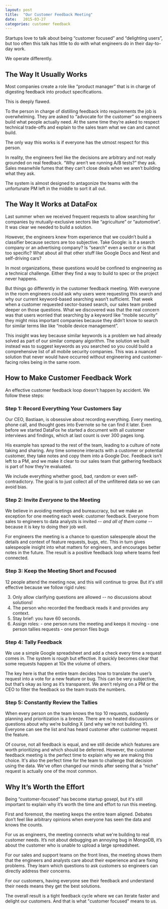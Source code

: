 ```yaml
---
layout: post
title:  "Our Customer Feedback Meeting"
date:   2015-03-27
categories: customer feedback
---
```


Startups love to talk about being “customer focused” and “delighting users”, but too often this talk has little to do with what engineers do in their day-to-day work.

We operate differently.

## The Way It Usually Works

Most companies create a role like “product manager” that is in charge of digesting feedback into product specifications.

This is deeply flawed.

To the person in charge of distilling feedback into requirements the job is overwhelming.  They are asked to “advocate for the customer” so engineers build what people actually need.  At the same time they’re asked to respect technical trade-offs and explain to the sales team what we can and cannot build.

The only way this works is if everyone has the utmost respect for this person.

In reality, the engineers feel like the decisions are arbitrary and not really grounded on real feedback.  “Why aren’t we running A/B tests?” they ask.  Sales meanwhile fumes that they can’t close deals when we aren’t building what they ask.

The system is almost designed to antagonize the teams with the unfortunate PM left in the middle to sort it all out.

## The Way It Works at DataFox
Last summer when we received frequent requests to allow searching for companies by mutually-exclusive sectors like “agriculture” or “automotive”.  It was clear we needed to build a solution.

However, the engineers knew from experience that we couldn’t build a classifier because sectors are too subjective.  Take Google: is it a search company or an advertising company?  Is “search” even a sector or is that too specific?  What about all that other stuff like Google Docs and Nest and self-driving cars?

In most organizations, these questions would be confined to engineering as a technical challenge.  Either they find a way to build to spec or the project never happens.

But things go differently in the customer feedback meeting.  With everyone in the room engineers could ask why users were requesting this search and why our current keyword-based searching wasn’t sufficient.  That week when a customer requested sector-based search, our sales team probed deeper on those questions.  What we discovered was that the real concern was that users worried that searching by a keyword like “mobile security” they might miss important companies because they didn’t know to search for similar terms like like “mobile device management”.

This insight was key because similar keywords is a problem we had already solved as part of our similar company algorithm.  The solution we built instead was to suggest keywords as you searched so you could build a comprehensive list of all mobile security companies.  This was a nuanced solution that never would have occurred without engineering and customer-facing roles being in the same room.

## How to Make Customer Feedback Work
An effective customer feedback loop doesn't happen by accident.  We follow these steps:

### Step 1: Record Everything Your Customers Say
Our CEO, Bastiaan, is obsessive about recording everything.  Every meeting, phone call, and thought goes into Evernote so he can find it later.  Even before we started DataFox he started a document with all customer interviews and findings, which at last count is over 300 pages long.

His example has spread to the rest of the team, leading to a culture of note taking and sharing.  Any time someone interacts with a customer or potential customer, they take notes and copy them into a Google Doc.  Feedback isn’t left to a PM, and we make it clear to our sales team that gathering feedback is part of how they’re evaluated.

We include everything whether good, bad, random or even self-contradictory.  The goal is to just collect all of the unfiltered data so we can avoid bias.


### Step 2: Invite _Everyone_ to the Meeting
We believe in avoiding meetings and bureaucracy, but we make an exception for one meeting each week: customer feedback.  Everyone from sales to engineers to data analysts is invited -- _and all of them come_ --
because it is key to doing their job well.

For engineers the meeting is a chance to question salespeople about the details and context of feature requests, bugs, etc.  This in turn gives salespeople insight into what matters for engineers, and encourages better notes in the future. The result is a positive feedback loop where teams feel connected.

### Step 3: Keep the Meeting Short and Focused
12 people attend the meeting now, and this will continue to grow.  But it's still effective because we follow rigid rules:

  3.  Only allow clarifying questions are allowed -- no discussions about solutions!
  2.  The person who recorded the feedback reads it and provides any context.
  2.  Stay brief: you have 60 seconds.
  5.  Assign roles:
    - one person runs the meeting and keeps it moving
    - one person tallies requests
    - one person files bugs

### Step 4: Tally Feedback
We use a simple Google spreadsheet and add a check every time a request comes in.  The system is rough but effective.  It quickly becomes clear that some requests happen at 10x the volume of others.

The key here is that the entire team decides how to translate the user’s request into a vote for a new feature or bug.  This can be very subjective, but that’s okay as long as it’s transparent.  We aren’t relying on a PM or the CEO to filter the feedback so the team trusts the numbers.

### Step 5: Constantly Review the Tallies
When every person on the team knows the top 10 requests, suddenly planning and prioritization is a breeze.  There are no heated discussions or questions about why we’re building X (and why we're not building Y).  Everyone can see the list and has heard customer after customer request the feature.

Of course, not all feedback is equal, and we still decide which features are worth prioritizing and which should be deferred.  However, the customer feedback meeting is the perfect time to explain why we are making this choice.  It's also the perfect time for the team to challenge that decision using the data.  We've often changed our minds after seeing that a “niche” request is actually one of the most common.


## Why It’s Worth the Effort
Being “customer-focused” has become startup gosepl, but it's still important to explain why it’s worth the time and effort to run this meeting.

First and foremost, the meeting keeps the entire team aligned. Debates don’t feel like arbitrary opinions when everyone has seen the data and knows the counts.

For us as engineers, the meeting connects what we're building to real customer needs.  It’s not about debugging an annoying bug in MongoDB, it’s about the customer who is unable to upload a large spreadsheet.

For our sales and support teams on the front lines, the meeting shows them that the engineers and analysts care about their experience and are fixing problems.  They learn which questions to ask customers so engineers can directly address their concerns.

For our customers, having everyone see their feedback and understand their needs means they get the best solutions.

The overall result is a tight feedback cycle where we can iterate faster and delight our customers.  And that is what "customer focused" means to us.








